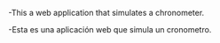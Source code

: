 -This a web application that simulates a chronometer.

-Esta es una aplicación web que simula un cronometro.